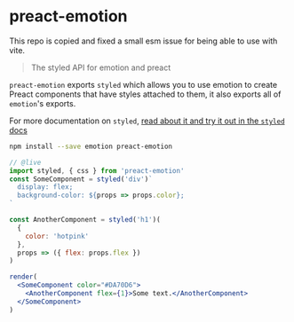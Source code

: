 # preact-emotion

This repo is copied and fixed a small esm issue for being able to use with vite.

> The styled API for emotion and preact

`preact-emotion` exports `styled` which allows you to use emotion to create Preact components that have styles attached to them, it also exports all of `emotion`'s exports.

For more documentation on `styled`, [read about it and try it out in the `styled` docs](https://emotion.sh/docs/styled)

```bash
npm install --save emotion preact-emotion
```

```jsx
// @live
import styled, { css } from 'preact-emotion'
const SomeComponent = styled('div')`
  display: flex;
  background-color: ${props => props.color};
`

const AnotherComponent = styled('h1')(
  {
    color: 'hotpink'
  },
  props => ({ flex: props.flex })
)

render(
  <SomeComponent color="#DA70D6">
    <AnotherComponent flex={1}>Some text.</AnotherComponent>
  </SomeComponent>
)
```
